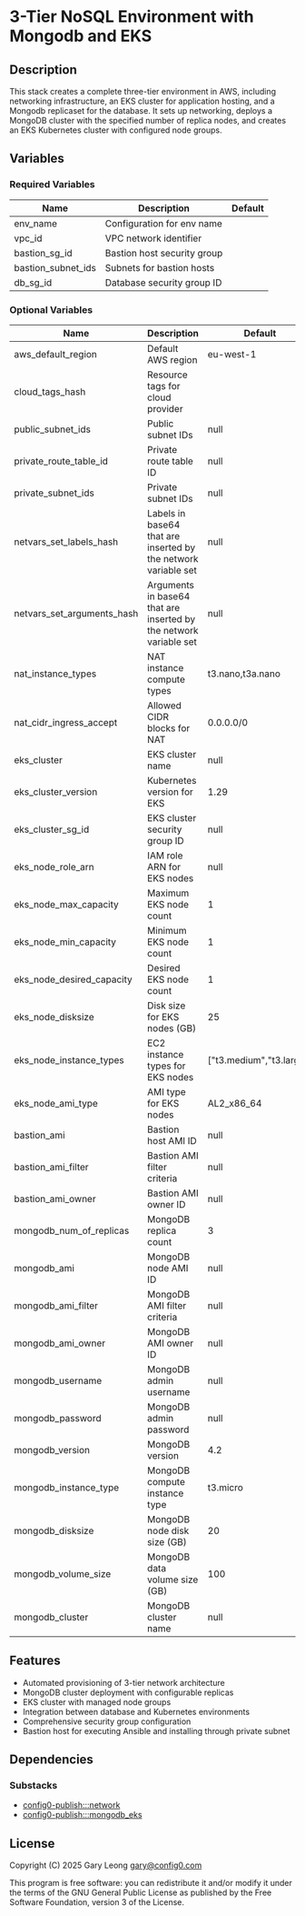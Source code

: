 # 3-Tier NoSQL Environment with Mongodb and EKS

## Description
This stack creates a complete three-tier environment in AWS, including networking infrastructure, an EKS cluster for application hosting, and a Mongodb replicaset for the database. It sets up networking, deploys a MongoDB cluster with the specified number of replica nodes, and creates an EKS Kubernetes cluster with configured node groups.

## Variables

### Required Variables

| Name | Description | Default |
|------|-------------|---------|
| env_name | Configuration for env name | |
| vpc_id | VPC network identifier | |
| bastion_sg_id | Bastion host security group | |
| bastion_subnet_ids | Subnets for bastion hosts | |
| db_sg_id | Database security group ID | |

### Optional Variables

| Name | Description | Default |
|------|-------------|---------|
| aws_default_region | Default AWS region | eu-west-1 |
| cloud_tags_hash | Resource tags for cloud provider | |
| public_subnet_ids | Public subnet IDs | null |
| private_route_table_id | Private route table ID | null |
| private_subnet_ids | Private subnet IDs | null |
| netvars_set_labels_hash | Labels in base64 that are inserted by the network variable set | null |
| netvars_set_arguments_hash | Arguments in base64 that are inserted by the network variable set | null |
| nat_instance_types | NAT instance compute types | t3.nano,t3a.nano |
| nat_cidr_ingress_accept | Allowed CIDR blocks for NAT | 0.0.0.0/0 |
| eks_cluster | EKS cluster name | null |
| eks_cluster_version | Kubernetes version for EKS | 1.29 |
| eks_cluster_sg_id | EKS cluster security group ID | null |
| eks_node_role_arn | IAM role ARN for EKS nodes | null |
| eks_node_max_capacity | Maximum EKS node count | 1 |
| eks_node_min_capacity | Minimum EKS node count | 1 |
| eks_node_desired_capacity | Desired EKS node count | 1 |
| eks_node_disksize | Disk size for EKS nodes (GB) | 25 |
| eks_node_instance_types | EC2 instance types for EKS nodes | ["t3.medium","t3.large"] |
| eks_node_ami_type | AMI type for EKS nodes | AL2_x86_64 |
| bastion_ami | Bastion host AMI ID | null |
| bastion_ami_filter | Bastion AMI filter criteria | null |
| bastion_ami_owner | Bastion AMI owner ID | null |
| mongodb_num_of_replicas | MongoDB replica count | 3 |
| mongodb_ami | MongoDB node AMI ID | null |
| mongodb_ami_filter | MongoDB AMI filter criteria | null |
| mongodb_ami_owner | MongoDB AMI owner ID | null |
| mongodb_username | MongoDB admin username | null |
| mongodb_password | MongoDB admin password | null |
| mongodb_version | MongoDB version | 4.2 |
| mongodb_instance_type | MongoDB compute instance type | t3.micro |
| mongodb_disksize | MongoDB node disk size (GB) | 20 |
| mongodb_volume_size | MongoDB data volume size (GB) | 100 |
| mongodb_cluster | MongoDB cluster name | null |

## Features
- Automated provisioning of 3-tier network architecture
- MongoDB cluster deployment with configurable replicas
- EKS cluster with managed node groups
- Integration between database and Kubernetes environments
- Comprehensive security group configuration
- Bastion host for executing Ansible and installing through private subnet

## Dependencies

### Substacks
- [config0-publish:::network](https://api-app.config0.com/web_api/v1.0/stacks/config0-publish/network)
- [config0-publish:::mongodb_eks](https://api-app.config0.com/web_api/v1.0/stacks/config0-publish/mongodb_eks)

## License
Copyright (C) 2025 Gary Leong <gary@config0.com>

This program is free software: you can redistribute it and/or modify
it under the terms of the GNU General Public License as published by
the Free Software Foundation, version 3 of the License.
